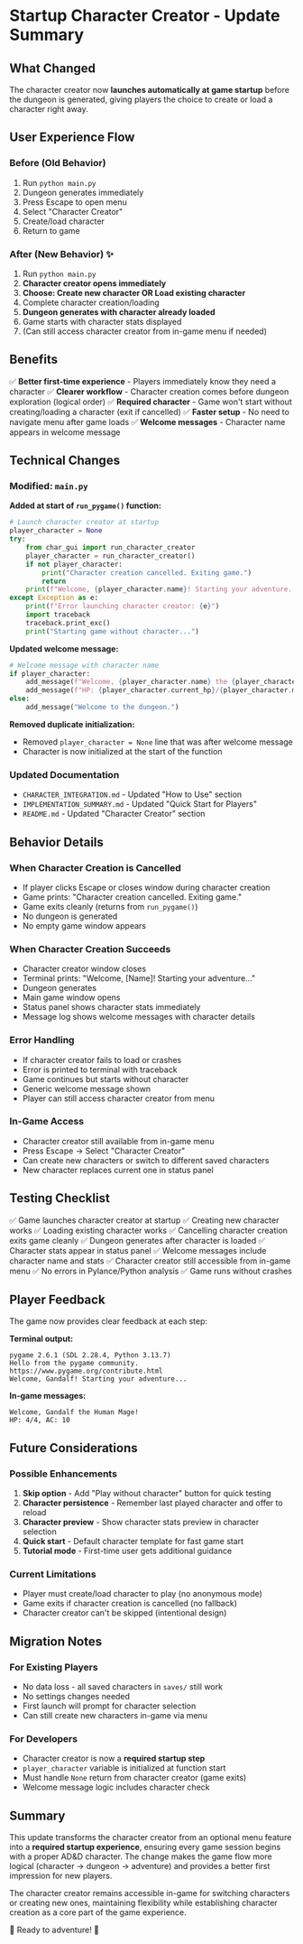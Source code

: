 # Startup Character Creator - Update Summary

## What Changed

The character creator now **launches automatically at game startup** before the dungeon is generated, giving players the choice to create or load a character right away.

## User Experience Flow

### Before (Old Behavior)
1. Run `python main.py`
2. Dungeon generates immediately
3. Press Escape to open menu
4. Select "Character Creator"
5. Create/load character
6. Return to game

### After (New Behavior) ✨
1. Run `python main.py`
2. **Character creator opens immediately**
3. **Choose: Create new character OR Load existing character**
4. Complete character creation/loading
5. **Dungeon generates with character already loaded**
6. Game starts with character stats displayed
7. (Can still access character creator from in-game menu if needed)

## Benefits

✅ **Better first-time experience** - Players immediately know they need a character
✅ **Clearer workflow** - Character creation comes before dungeon exploration (logical order)
✅ **Required character** - Game won't start without creating/loading a character (exit if cancelled)
✅ **Faster setup** - No need to navigate menu after game loads
✅ **Welcome messages** - Character name appears in welcome message

## Technical Changes

### Modified: `main.py`

**Added at start of `run_pygame()` function:**
```python
# Launch character creator at startup
player_character = None
try:
    from char_gui import run_character_creator
    player_character = run_character_creator()
    if not player_character:
        print("Character creation cancelled. Exiting game.")
        return
    print(f"Welcome, {player_character.name}! Starting your adventure...")
except Exception as e:
    print(f"Error launching character creator: {e}")
    import traceback
    traceback.print_exc()
    print("Starting game without character...")
```

**Updated welcome message:**
```python
# Welcome message with character name
if player_character:
    add_message(f"Welcome, {player_character.name} the {player_character.race} {player_character.char_class}!")
    add_message(f"HP: {player_character.current_hp}/{player_character.max_hp}, AC: {player_character.armor_class}")
else:
    add_message("Welcome to the dungeon.")
```

**Removed duplicate initialization:**
- Removed `player_character = None` line that was after welcome message
- Character is now initialized at the start of the function

### Updated Documentation

- `CHARACTER_INTEGRATION.md` - Updated "How to Use" section
- `IMPLEMENTATION_SUMMARY.md` - Updated "Quick Start for Players"
- `README.md` - Updated "Character Creator" section

## Behavior Details

### When Character Creation is Cancelled
- If player clicks Escape or closes window during character creation
- Game prints: "Character creation cancelled. Exiting game."
- Game exits cleanly (returns from `run_pygame()`)
- No dungeon is generated
- No empty game window appears

### When Character Creation Succeeds
- Character creator window closes
- Terminal prints: "Welcome, [Name]! Starting your adventure..."
- Dungeon generates
- Main game window opens
- Status panel shows character stats immediately
- Message log shows welcome messages with character details

### Error Handling
- If character creator fails to load or crashes
- Error is printed to terminal with traceback
- Game continues but starts without character
- Generic welcome message shown
- Player can still access character creator from menu

### In-Game Access
- Character creator still available from in-game menu
- Press Escape → Select "Character Creator"
- Can create new characters or switch to different saved characters
- New character replaces current one in status panel

## Testing Checklist

✅ Game launches character creator at startup
✅ Creating new character works
✅ Loading existing character works
✅ Cancelling character creation exits game cleanly
✅ Dungeon generates after character is loaded
✅ Character stats appear in status panel
✅ Welcome messages include character name and stats
✅ Character creator still accessible from in-game menu
✅ No errors in Pylance/Python analysis
✅ Game runs without crashes

## Player Feedback

The game now provides clear feedback at each step:

**Terminal output:**
```
pygame 2.6.1 (SDL 2.28.4, Python 3.13.7)
Hello from the pygame community. https://www.pygame.org/contribute.html
Welcome, Gandalf! Starting your adventure...
```

**In-game messages:**
```
Welcome, Gandalf the Human Mage!
HP: 4/4, AC: 10
```

## Future Considerations

### Possible Enhancements
1. **Skip option** - Add "Play without character" button for quick testing
2. **Character persistence** - Remember last played character and offer to reload
3. **Character preview** - Show character stats preview in character selection
4. **Quick start** - Default character template for fast game start
5. **Tutorial mode** - First-time user gets additional guidance

### Current Limitations
- Player must create/load character to play (no anonymous mode)
- Game exits if character creation is cancelled (no fallback)
- Character creator can't be skipped (intentional design)

## Migration Notes

### For Existing Players
- No data loss - all saved characters in `saves/` still work
- No settings changes needed
- First launch will prompt for character selection
- Can still create new characters in-game via menu

### For Developers
- Character creator is now a **required startup step**
- `player_character` variable is initialized at function start
- Must handle `None` return from character creator (game exits)
- Welcome message logic includes character check

## Summary

This update transforms the character creator from an optional menu feature into a **required startup experience**, ensuring every game session begins with a proper AD&D character. The change makes the game flow more logical (character → dungeon → adventure) and provides a better first impression for new players.

The character creator remains accessible in-game for switching characters or creating new ones, maintaining flexibility while establishing character creation as a core part of the game experience.

🎲 Ready to adventure! 🐉
